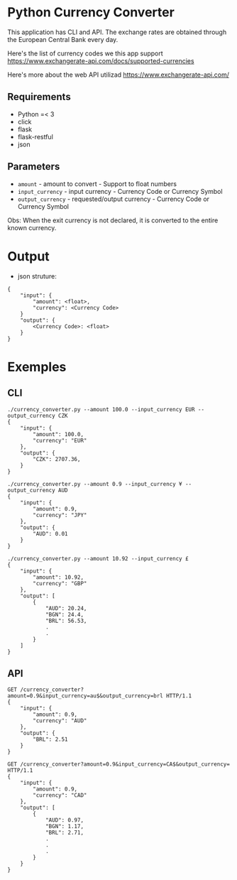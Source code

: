 # Python Currency Converter


This application has CLI and API.
The exchange rates are obtained through the European Central Bank every day.

Here's the list of currency codes we this app support https://www.exchangerate-api.com/docs/supported-currencies

Here's more about the web API utilizad https://www.exchangerate-api.com/


Requirements
-
 - Python =< 3
 - click
 - flask
 - flask-restful
 - json

Parameters
-
- `amount` - amount to convert - Support to float numbers
- `input_currency` - input currency - Currency Code or Currency Symbol
- `output_currency` - requested/output currency - Currency Code or Currency Symbol

Obs: When the exit currency is not declared, it is converted to the entire known currency.

# Output
- json struture:

```
{
    "input": {
        "amount": <float>,
        "currency": <Currency Code>
    }
    "output": {
        <Currency Code>: <float>
    }
}
```
# Exemples
CLI
-
```
./currency_converter.py --amount 100.0 --input_currency EUR --output_currency CZK
{
    "input": {
        "amount": 100.0,
        "currency": "EUR"
    },
    "output": {
        "CZK": 2707.36,
    }
}
```
```
./currency_converter.py --amount 0.9 --input_currency ¥ --output_currency AUD
{
    "input": {
        "amount": 0.9,
        "currency": "JPY"
    },
    "output": {
        "AUD": 0.01
    }
}
```
```
./currency_converter.py --amount 10.92 --input_currency £
{
    "input": {
        "amount": 10.92,
        "currency": "GBP"
    },
    "output": [
        {
            "AUD": 20.24,
            "BGN": 24.4,
            "BRL": 56.53,
            .
            .
        }
    ]
}
```
 API
-
```
GET /currency_converter?amount=0.9&input_currency=au$&output_currency=brl HTTP/1.1
{
    "input": {
        "amount": 0.9,
        "currency": "AUD"
    },
    "output": {
        "BRL": 2.51
    }
}
```
```
GET /currency_converter?amount=0.9&input_currency=CA$&output_currency= HTTP/1.1
{
    "input": {
        "amount": 0.9,
        "currency": "CAD"
    },
    "output": [
        {
            "AUD": 0.97,
            "BGN": 1.17,
            "BRL": 2.71,
            .
            .
            .
        }
    }
}
```
